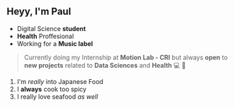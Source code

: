 ## Heyy, I'm Paul 

- Digital Science **student**
- **Health** Proffesional
- Working for a **Music label**
> Currently doing my Internship at **Motion Lab - CRI** but always **open** to **new projects** related to **Data Sciences** and **Health** 💻 🏥 

1. I'm *really* into Japanese Food
2. I **always** cook too spicy 
3. I really love seafood *as well*